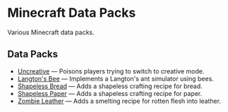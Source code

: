 # Minecraft Data Packs

Various Minecraft data packs.

## Data Packs

- [Uncreative](Uncreative) — Poisons players trying to switch to creative mode.
- [Langton's Bee](Langton's%20Bee) — Implements a Langton's ant simulator using bees.
- [Shapeless Bread](Shapeless%20Bread) — Adds a shapeless crafting recipe for bread.
- [Shapeless Paper](Shapeless%20Paper) — Adds a shapeless crafting recipe for paper.
- [Zombie Leather](Zombie%20Leather) — Adds a smelting recipe for rotten flesh into leather.
